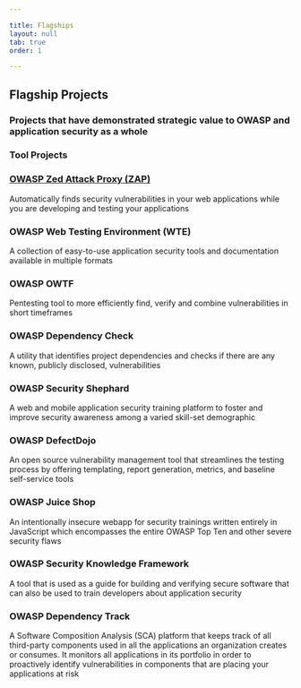 ```yaml
---

title: Flagships
layout: null
tab: true
order: 1

---
```


## Flagship Projects
### Projects that have demonstrated strategic value to OWASP and application security as a whole

### Tool Projects
 
### [OWASP Zed Attack Proxy (ZAP)](https://www2.owasp.org/www-project-zap)
Automatically finds security vulnerabilities in your web applications while you are developing and testing your applications

### OWASP Web Testing Environment (WTE)
A collection of easy-to-use application security tools and documentation available in multiple formats

### OWASP OWTF
Pentesting tool to more efficiently find, verify and combine vulnerabilities in short timeframes

### OWASP Dependency Check
A utility that identifies project dependencies and checks if there are any known, publicly disclosed, vulnerabilities

### OWASP Security Shephard
A web and mobile application security training platform to foster and improve security awareness among a varied skill-set demographic
### OWASP DefectDojo
An open source vulnerability management tool that streamlines the testing process by offering templating, report generation, metrics, and baseline self-service tools
### OWASP Juice Shop
An intentionally insecure webapp for security trainings written entirely in JavaScript which encompasses the entire OWASP Top Ten and other severe security flaws
### OWASP Security Knowledge Framework
A tool that is used as a guide for building and verifying secure software that can also be used to train developers about application security
### OWASP Dependency Track
A Software Composition Analysis (SCA) platform that keeps track of all third-party components used in all the applications an organization creates or consumes. It monitors all applications in its portfolio in order to proactively identify vulnerabilities in components that are placing your applications at risk
